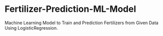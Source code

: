 # Fertilizer-Prediction-ML-Model
Machine Learning Model to Train and Prediction Fertilizers from Given Data Using LogisticRegression.
